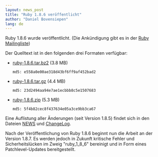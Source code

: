 ```yaml
---
layout: news_post
title: "Ruby 1.8.6 veröffentlicht"
author: "Daniel Bovensiepen"
lang: de
---
```


Ruby 1.8.6 wurde veröffentlicht. (Die Ankündigung gibt es in der [Ruby
Mailingliste][1])

Der Quelltext ist in den folgenden drei Formaten verfügbar:

* [ruby-1.8.6.tar.bz2][2] (3.8 MB)

      md5: e558a0e00ae318d43bf6ff9af452bad2

* [ruby-1.8.6.tar.gz][3] (4.4 MB)

      md5: 23d2494aa94e7ae1ecbbb8c5e1507683

* [ruby-1.8.6.zip][4] (5.3 MB)

      md5: 5f4b82cec8f437634e05a3ce9bb3ca67

Eine Auflistung aller Änderungen (seit Version 1.8.5) findet sich in den
Dateien [NEWS][5] und [ChangeLog][6].

Nach der Veröffentlichung von Ruby 1.8.6 beginnt nun die Arbeit an der
Version 1.8.7. Es werden jedoch in Zukunft kritische Fehler und
Sicherheitslücken im Zweig \"ruby\_1\_8\_6\" bereinigt und in Form eines
Patchlevel-Updates bereitgestellt.



[1]: http://blade.nagaokaut.ac.jp/cgi-bin/scat.rb/ruby/ruby-list/43267
[2]: ftp://ftp.ruby-lang.org/pub/ruby/1.8/ruby-1.8.6.tar.bz2
[3]: ftp://ftp.ruby-lang.org/pub/ruby/1.8/ruby-1.8.6.tar.gz
[4]: ftp://ftp.ruby-lang.org/pub/ruby/1.8/ruby-1.8.6.zip
[5]: http://svn.ruby-lang.org/repos/ruby/tags/v1_8_6/NEWS
[6]: http://svn.ruby-lang.org/repos/ruby/tags/v1_8_6/ChangeLog
